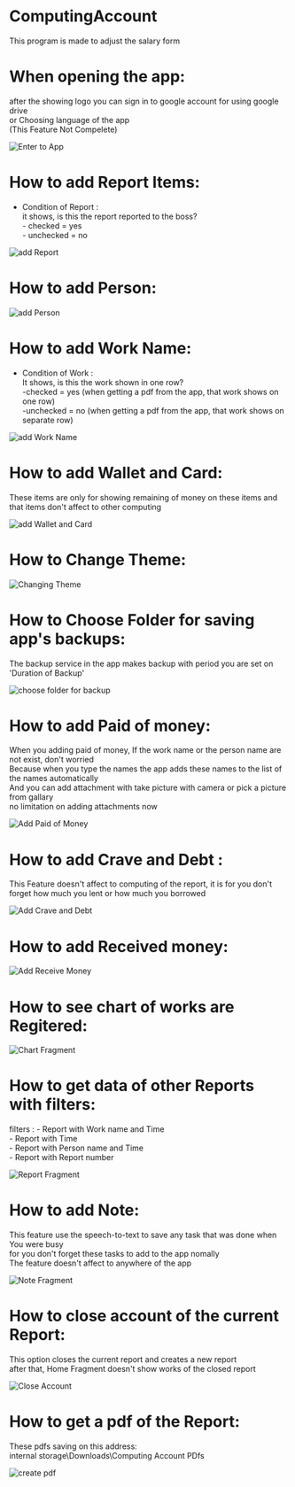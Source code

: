 # ComputingAccount
 
This program is made to adjust the salary form<br/>



# When opening the app:<br/>

after the showing logo you can sign in to google account for using google drive<br/>
or Choosing language of the app<br/>
(This Feature Not Compelete)<br/>

![Enter to App](https://user-images.githubusercontent.com/42645973/185730254-9a53c7c7-c231-453a-8c09-7dcf0e4bc65c.gif)



# How to add Report Items:<br/>

- Condition of Report : <br/>
       it shows, is this the report reported to the boss?<br/>
       - checked = yes<br/>
       - unchecked = no<br/>


![add Report](https://user-images.githubusercontent.com/42645973/185730342-44e86b1e-1ca4-43b3-999a-e23241f08289.gif)



# How to add Person:<br/>


![add Person](https://user-images.githubusercontent.com/42645973/185730412-047fa3f9-c465-4776-bdd5-4fe1e0088090.gif)



# How to add Work Name:<br/>


- Condition of Work :<br/>
      It shows, is this the work shown in one row? <br/>
      -checked = yes (when getting a pdf from the app, that work shows on one row)<br/>
      -unchecked = no (when getting a pdf from  the app, that work shows on separate row)<br/>

![add Work Name](https://user-images.githubusercontent.com/42645973/185730435-efb763a1-f460-4d78-9304-7f78ba82a3dd.gif)


# How to add Wallet and Card:<br/>


These items are only for showing remaining of money on these items and that items don't affect to other computing<br/>

![add Wallet and Card](https://user-images.githubusercontent.com/42645973/185730456-8bbb2232-dca0-4f1c-a460-4873606091cd.gif)




# How to Change Theme:<br/>


![Changing Theme](https://user-images.githubusercontent.com/42645973/185730500-779774ec-ba1d-4850-956d-e13513ff3100.gif)




# How to Choose Folder for saving app's backups:<br/>


The backup service in the app makes backup with period you are set on 'Duration of Backup'<br/>

![choose folder for backup](https://user-images.githubusercontent.com/42645973/185730559-ee2372bb-a4b6-41df-8d0d-09015d308e09.gif)



# How to add Paid of money:<br/>


When you adding paid of money, If the work name or the person name are not exist, don't worried<br/>
Because when you type the names the app adds these names to the list of the names automatically <br/>
And you can add attachment with take picture with camera or pick a picture from gallary<br/>
no limitation on adding attachments now <br/>


![Add Paid of Money](https://user-images.githubusercontent.com/42645973/185730600-7e4306be-7f8b-44b9-bdbb-dea4552631e7.gif)



# How to add Crave and Debt : <br/>

This Feature doesn't affect to computing of the report, it is for you don't forget how much you lent or how much you borrowed<br/>

![Add Crave and Debt](https://user-images.githubusercontent.com/42645973/185730636-d8ff1299-18ba-428c-933b-db2d7828282f.gif)



# How to add Received money: <br/>


![Add Receive Money](https://user-images.githubusercontent.com/42645973/185730667-778fcc2b-7b99-4a0f-98f8-8ec514c0a60d.gif)



# How to see chart of works are Regitered: <br/>


![Chart Fragment](https://user-images.githubusercontent.com/42645973/185730746-21ef7fd2-d575-4b49-99a5-e9e82783890f.gif)



# How to get data of other Reports with filters: <br/>

filters : 
    - Report with Work name and Time<br/>
    - Report with Time<br/>
    - Report with Person name and Time<br/>
    - Report with Report number<br/>
    
    
![Report Fragment](https://user-images.githubusercontent.com/42645973/185730773-ad6b62e4-a1be-48dc-810e-7b27bd17bfdc.gif)




# How to add Note: <br/>

This feature use the speech-to-text to save any task that was done when You were busy<br/> 
for you don't forget these tasks to add to the app nomally<br/>
The feature doesn't affect to anywhere of the app<br/>

![Note Fragment](https://user-images.githubusercontent.com/42645973/185730804-a8e33da2-bd94-4ef4-8ce2-fc3d9af0944f.gif)




# How to close account of the current Report:<br/>

This option closes the current report and creates a new report<br/>
after that, Home Fragment doesn't show works of the closed report<br/>

![Close Account](https://user-images.githubusercontent.com/42645973/185733065-c50b7fe5-0a44-47a7-b69a-b2b3a18b78ef.gif)




# How to get a pdf of the Report:<br/>

These pdfs saving on this address:<br/>
    internal storage\Downloads\Computing Account PDfs<br/>

![create pdf](https://user-images.githubusercontent.com/42645973/185733188-93c2ae24-3bf0-47d2-804b-3a532a0b4353.gif)
